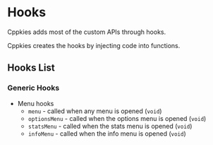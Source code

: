 # Hooks

Cppkies adds most of the custom APIs through hooks.

Cppkies creates the hooks by injecting code into functions.

## Hooks List

### Generic Hooks

- Menu hooks
  - `menu` - called when any menu is opened (`void`)
  - `optionsMenu` - called when the options menu is opened (`void`)
  - `statsMenu` - called when the stats menu is opened (`void`)
  - `infoMenu` - called when the info menu is opened (`void`)
    <!--- Data hooks
  - `customLoad` - called when a save is loaded
  - `customSave` - called when a save is saved
  - `customReset` - called when a save is wiped, first parameter is if the reset is hard. -->
- Buildings
  - `grandmaPic` - called when rendering grandmas, must return a link for an image (`string[]`)
  - `buildStore` - called after `Game.BuildStore` (`void`)

The hooks can be accessed via `Cppkies.on` or `Cppkies.hooks.on`

Parameters:

1. `name` - `string` Name of the hook, use one of the names above as valid names
2. `func` - `(src: T) => T` The function to execute when the hook triggers, must pass the type of value as given, gives value can be seen in parentheses

For example:

```js
Cppkies.on("cps", cps => cps * 2)
```

### Building Hooks

- `tooltip` - called on tooltip creation when hovering above a building
